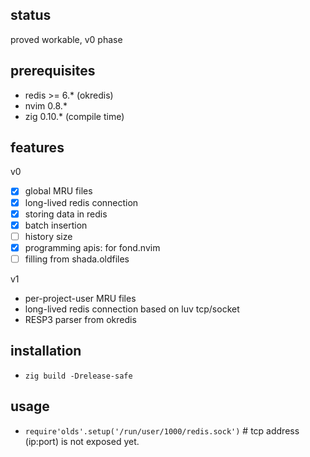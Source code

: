 ## status
proved workable, v0 phase

## prerequisites
* redis >= 6.* (okredis)
* nvim 0.8.*
* zig 0.10.* (compile time)

## features
v0
* [x] global MRU files
* [x] long-lived redis connection
* [x] storing data in redis
* [x] batch insertion
* [ ] history size
* [x] programming apis: for fond.nvim
* [ ] filling from shada.oldfiles

v1
* per-project-user MRU files
* long-lived redis connection based on luv tcp/socket
* RESP3 parser from okredis

## installation
* `zig build -Drelease-safe`

## usage
* `require'olds'.setup('/run/user/1000/redis.sock')` # tcp address (ip:port) is not exposed yet.

